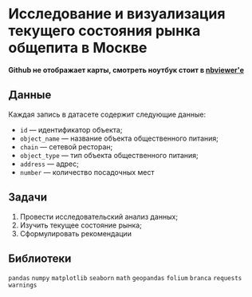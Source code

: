 
# Исследование и визуализация текущего состояния рынка общепита в Москве
**Github не отображает карты, смотреть ноутбук стоит в [nbviewer'е](https://nbviewer.jupyter.org/github/oleolegka/praktikum/blob/master/eatery%20mapping/robocafe.ipynb)**
## Данные

Каждая запись в датасете содержит следующие данные:
- `id` — идентификатор объекта;
- `object_name` — название объекта общественного питания;
- `chain` — сетевой ресторан;
- `object_type` — тип объекта общественного питания;
- `address` — адрес;
- `number` — количество посадочных мест

## Задачи

1. Провести исследовательский анализ данных;
2. Изучить текущее состояние рынка;
3. Сформулировать рекомендации

## Библиотеки

`pandas` `numpy` `matplotlib` `seaborn` `math` `geopandas` `folium` `branca` `requests` `warnings`


